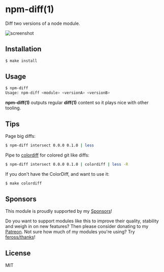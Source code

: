 
# npm-diff(1)

  Diff two versions of a node module.

  ![screenshot](https://i.cloudup.com/RgiBccKvdt.png)

## Installation

```bash
$ make install
```

## Usage

```bash
$ npm-diff
Usage: npm-diff <module> <versionA> <versionB>
```

  __npm-diff(1)__ outputs regular __diff(1)__ content so it plays nice with other tooling.

## Tips

  Page big diffs:

```bash
$ npm-diff intersect 0.0.0 0.1.0 | less
``` 

  Pipe to [colordiff](http://www.colordiff.org) for colored git like diffs:

```bash
$ npm-diff intersect 0.0.0 0.1.0 | colordiff | less -R
```

If you don't have the ColorDiff, and want to use it:

```bash
$ make colordiff
```

## Sponsors

This module is proudly supported by my [Sponsors](https://github.com/juliangruber/sponsors)!

Do you want to support modules like this to improve their quality, stability and weigh in on new features? Then please consider donating to my [Patreon](https://www.patreon.com/juliangruber). Not sure how much of my modules you're using? Try [feross/thanks](https://github.com/feross/thanks)!

## License

  MIT

